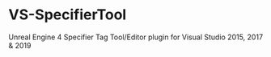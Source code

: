 # VS-SpecifierTool
Unreal Engine 4 Specifier Tag Tool/Editor plugin for Visual Studio 2015, 2017 & 2019


